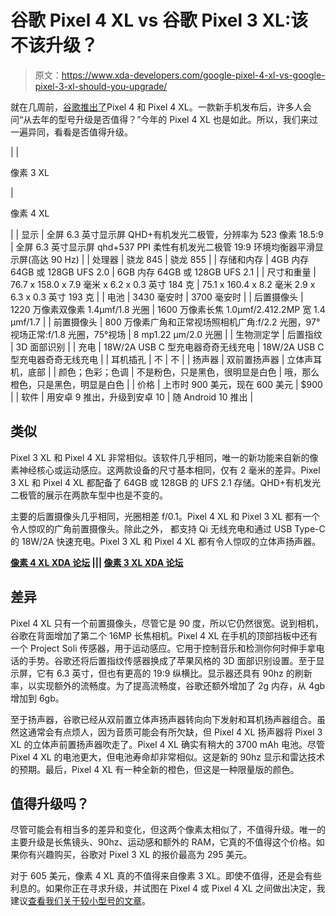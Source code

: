 # 谷歌 Pixel 4 XL vs 谷歌 Pixel 3 XL:该不该升级？

> 原文：<https://www.xda-developers.com/google-pixel-4-xl-vs-google-pixel-3-xl-should-you-upgrade/>

就在几周前，[谷歌推出了](https://www.xda-developers.com/google-pixel-4-what-you-missed/)Pixel 4 和 Pixel 4 XL。一款新手机发布后，许多人会问“从去年的型号升级是否值得？”今年的 Pixel 4 XL 也是如此。所以，我们来过一遍异同，看看是否值得升级。

|  | 

像素 3 XL

 | 

像素 4 XL

 |
| 显示 | 全屏 6.3 英寸显示屏 QHD+有机发光二极管，分辨率为 523 像素 18.5:9 | 全屏 6.3 英寸显示屏 qhd+537 PPI 柔性有机发光二极管 19:9 环境均衡器平滑显示屏(高达 90 Hz) |
| 处理器 | 骁龙 845 | 骁龙 855 |
| 存储和内存 | 4GB 内存 64GB 或 128GB UFS 2.0 | 6GB 内存 64GB 或 128GB UFS 2.1 |
| 尺寸和重量 | 76.7 x 158.0 x 7.9 毫米 x 6.2 x 0.3 英寸 184 克 | 75.1 x 160.4 x 8.2 毫米 2.9 x 6.3 x 0.3 英寸 193 克 |
| 电池 | 3430 毫安时 | 3700 毫安时 |
| 后置摄像头 | 1220 万像素双像素 1.4μmf/1.8 光圈 | 1600 万像素长焦 1.0μmf/2.412.2MP 宽 1.4 μmf/1.7 |
| 前置摄像头 | 800 万像素广角和正常视场照相机广角:f/2.2 光圈，97°视场正常:f/1.8 光圈，75°视场 | 8 mp1.22 μm/2.0 光圈 |
| 生物测定学 | 后置指纹 | 3D 面部识别 |
| 充电 | 18W/2A USB C 型充电器奇奇无线充电 | 18W/2A USB C 型充电器奇奇无线充电 |
| 耳机插孔 | 不 | 不 |
| 扬声器 | 双前置扬声器 | 立体声耳机，底部 |
| 颜色；色彩；色调 | 不是粉色，只是黑色，很明显是白色 | 哦，那么橙色，只是黑色，明显是白色 |
| 价格 | 上市时 900 美元，现在 600 美元 | $900 |
| 软件 | 用安卓 9 推出，升级到安卓 10 | 随 Android 10 推出 |

## 类似

Pixel 3 XL 和 Pixel 4 XL 非常相似。该软件几乎相同，唯一的新功能来自新的像素神经核心或运动感应。这两款设备的尺寸基本相同，仅有 2 毫米的差异。Pixel 3 XL 和 Pixel 4 XL 都配备了 64GB 或 128GB 的 UFS 2.1 存储。QHD+有机发光二极管的展示在两款车型中也是不变的。

主要的后置摄像头几乎相同，光圈相差 f/0.1。Pixel 4 XL 和 Pixel 3 XL 都有一个令人惊叹的广角前置摄像头。除此之外， 都支持 Qi 无线充电和通过 USB Type-C 的 18W/2A 快速充电。Pixel 3 XL 和 Pixel 4 XL 都有令人惊叹的立体声扬声器。

**[像素 4 XL XDA 论坛](https://forum.xda-developers.com/pixel-4-xl) ||| [像素 3 XL XDA 论坛](https://forum.xda-developers.com/pixel-3-xl)**

## 差异

Pixel 4 XL 只有一个前置摄像头，尽管它是 90 度，所以它仍然很宽。说到相机，谷歌在背面增加了第二个 16MP 长焦相机。Pixel 4 XL 在手机的顶部挡板中还有一个 Project Soli 传感器，用于运动感应。它用于控制音乐和检测你何时伸手拿电话的手势。谷歌还将后置指纹传感器换成了苹果风格的 3D 面部识别设置。至于显示屏，它有 6.3 英寸，但也有更高的 19:9 纵横比。显示器还具有 90hz 的刷新率，以实现额外的流畅度。为了提高流畅度，谷歌还额外增加了 2g 内存，从 4gb 增加到 6gb。

至于扬声器，谷歌已经从双前置立体声扬声器转向向下发射和耳机扬声器组合。虽然这通常会有点烦人，因为音质可能会有所欠缺，但 Pixel 4 XL 扬声器将 Pixel 3 XL 的立体声前置扬声器吹走了。Pixel 4 XL 确实有稍大的 3700 mAh 电池。尽管 Pixel 4 XL 的电池更大，但电池寿命却非常相似。这是新的 90hz 显示和雷达技术的预期。最后，Pixel 4 XL 有一种全新的橙色，但这是一种限量版的颜色。

## 值得升级吗？

尽管可能会有相当多的差异和变化，但这两个像素太相似了，不值得升级。唯一的主要升级是长焦镜头、90hz、运动感和额外的 RAM，它真的不值得这个价格。如果你有兴趣购买，谷歌对 Pixel 3 XL 的报价最高为 295 美元。

对于 605 美元，像素 4 XL 真的不值得来自像素 3 XL。即使不值得，还是会有些利息的。如果你正在寻求升级，并试图在 Pixel 4 或 Pixel 4 XL 之间做出决定，我建议[查看我们关于较小型号的文章](https://www.xda-developers.com/google-pixel-4-vs-google-pixel-3-should-you-upgrade/)。